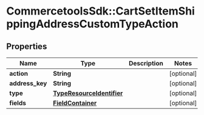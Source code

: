 # CommercetoolsSdk::CartSetItemShippingAddressCustomTypeAction

## Properties
Name | Type | Description | Notes
------------ | ------------- | ------------- | -------------
**action** | **String** |  | [optional] 
**address_key** | **String** |  | [optional] 
**type** | [**TypeResourceIdentifier**](TypeResourceIdentifier.md) |  | [optional] 
**fields** | [**FieldContainer**](FieldContainer.md) |  | [optional] 

